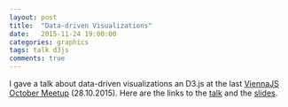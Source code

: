 ```yaml
---
layout: post
title:  "Data-driven Visualizations"
date:   2015-11-24 19:00:00
categories: graphics
tags: talk d3js
comments: true
---
```


I gave a talk about data-driven visualizations an D3.js at the last [ViennaJS October Meetup][meetup] (28.10.2015). Here are the links to the [talk][talk] and the [slides][slides].


[meetup]: http://www.meetup.com/de/viennajs/
[slides]: https://docs.google.com/presentation/d/1-7xsVq5fNi5Z3PwQO6JF2cBpXYNz1eaKx6EqhRU4AA0
[talk]: https://community.leapmotion.com/t/tip-ubuntu-systemd-and-leapd/2118